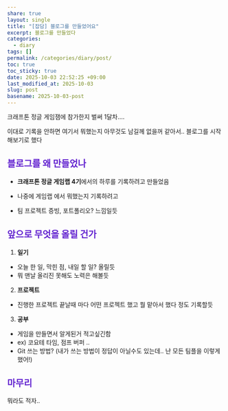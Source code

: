 ```yaml
---
share: true
layout: single
title: "[잡담] 블로그를 만들었어요"
excerpt: 블로그를 만들었다
categories:
  - diary
tags: []
permalink: /categories/diary/post/
toc: true
toc_sticky: true
date: 2025-10-03 22:52:25 +09:00
last_modified_at: 2025-10-03
slug: post
basename: 2025-10-03-post
---
```

크래프톤 정글 게임잼에 참가한지 벌써 1달차....

이대로 기록을 안하면 여기서 뭐했는지 아무것도 남길께 없을꺼 같아서.. 
블로그를 시작해보기로 했다

## <font color="#6425d0">블로그를 왜 만들었나</font>

- **크래프톤 정글 게임랩 4기**에서의 하루를  기록하려고 만들었음

- 나중에 게임랩 에서 뭐했는지 기록하려고

- 팀 프로젝트 증빙, 포트폴리오? 느낌일듯
  

## <font color="#6425d0"> 앞으로 무엇을 올릴 건가</font>

1) **일기**

- 오늘 한 일, 막힌 점, 내일 할 일? 올릴듯
- 뭐 맨날 올리진 못해도 노력은 해볼듯


2) **프로젝트**

- 진행한 프로젝트 끝날때 마다 어떤 프로젝트 했고 뭘 맡아서 했다 정도 기록할듯
  
3) **공부**

- 게임을 만들면서 알게된거 적고싶긴함
- ex) 코요테 타임, 점프 버퍼 ..
- Git 쓰는 방법? (내가 쓰는 방법이 정답이 아닐수도 있는데.. 난 모든 팀플을 이렇게 했어!)
  

## <font color="#6425d0">마무리</font>

뭐라도 적자..